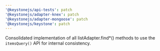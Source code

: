 ```yaml
---
'@keystonejs/api-tests': patch
'@keystonejs/adapter-knex': patch
'@keystonejs/adapter-mongoose': patch
'@keystonejs/keystone': patch
---
```


Consolidated implementation of all listAdapter.find\*() methods to use the `itemsQuery()` API for internal consistency.
